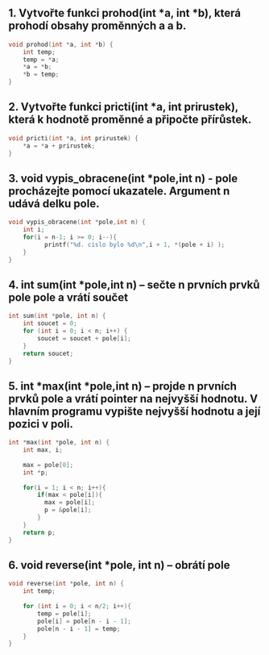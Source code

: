 ## 1. Vytvořte funkci prohod(int *a, int *b), která prohodí obsahy proměnných a a b.

```c
void prohod(int *a, int *b) {
    int temp;
    temp = *a;
    *a = *b;
    *b = temp;
}
```

## 2. Vytvořte funkci pricti(int *a, int prirustek), která k hodnotě proměnné a připočte přírůstek.

```c
void pricti(int *a, int prirustek) {
    *a = *a + prirustek;
}
```

## 3. void vypis_obracene(int *pole,int n) - pole procházejte pomocí ukazatele. Argument n udává delku pole.

```c
void vypis_obracene(int *pole,int n) {
    int i;
    for(i = n-1; i >= 0; i--){
          printf("%d. cislo bylo %d\n",i + 1, *(pole + i) );
    }
}
```


## 4. int sum(int *pole,int n) – sečte n prvních prvků pole pole a vrátí součet

```c
int sum(int *pole, int n) {
    int soucet = 0;
    for (int i = 0; i < n; i++) {
        soucet = soucet + pole[i];
    }
    return soucet;
}
```

## 5. int *max(int *pole,int n) – projde n prvních prvků pole a vrátí pointer na nejvyšší hodnotu. V hlavním programu vypište nejvyšší hodnotu a její pozici v poli. 

```c
int *max(int *pole, int n) {
    int max, i;
    
    max = pole[0];
    int *p;
 
    for(i = 1; i < n; i++){
        if(max < pole[i]){
          max = pole[i];
          p = &pole[i];
        }
    }
    return p;
}
```

## 6. void reverse(int *pole, int n) – obrátí pole

```c
void reverse(int *pole, int n) {
    int temp;    
    
    for (int i = 0; i < n/2; i++){
        temp = pole[i];
        pole[i] = pole[n - i - 1];
        pole[n - i - 1] = temp;
    }    
}
```
